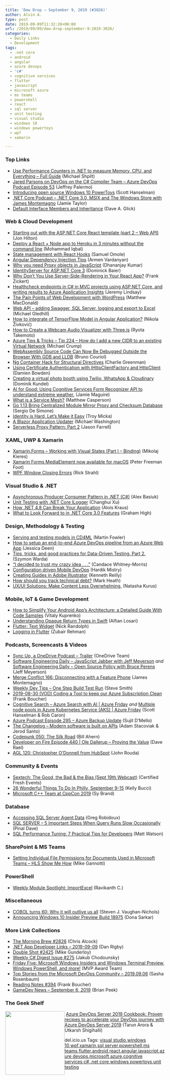 ```yaml
---
title: 'Dew Drop – September 9, 2019 (#3026)'
author: Alvin A.
type: post
date: 2019-09-09T11:32:20+00:00
url: /2019/09/09/dew-drop-september-9-2019-3026/
categories:
  - Daily Links
  - Development
tags:
  - .net core
  - android
  - angular
  - azure devops
  - 'c#'
  - cognitive services
  - flutter
  - javascript
  - microsoft azure
  - ms teams
  - powershell
  - react
  - sql server
  - unit testing
  - visual studio
  - windows 10
  - windows powertoys
  - wpf
  - xamarin

---
```

### <a name="top"></a>Top Links

  * <a href="https://michaelscodingspot.com/performance-counters/" target="_blank" rel="noopener noreferrer">Use Performance Counters in .NET to measure Memory, CPU, and Everything – Full Guide</a> (Michael Shpilt)
  * <a href="http://azuredevopspodcast.clear-measure.com/jared-parsons-on-devops-on-the-c-compiler-team-episode-53" target="_blank" rel="noopener noreferrer">Jared Parsons on DevOps on the C# Compiler Team &#8211; Azure DevOps Podcast Episode 53</a> (Jeffrey Palermo)
  * <a href="http://feeds.hanselman.com/~/606524214/0/scotthanselman~Introducing-open-source-Windows-PowerToys.aspx" target="_blank" rel="noopener noreferrer">Introducing open source Windows 10 PowerToys</a> (Scott Hanselman)
  * <a href="https://dotnetcore.show/episode-33-net-core-3-0-msix-and-the-windows-store-with-james-montemagno" target="_blank" rel="noopener noreferrer">.NET Core Podcast &#8211; .NET Core 3.0, MSIX and The Windows Store with James Montemagno</a> (Jamie Taylor)
  * <a href="https://daveaglick.com/posts/default-interface-members-and-inheritance" target="_blank" rel="noopener noreferrer">Default Interface Members and Inheritance</a> (Dave A. Glick)



### <a name="web"></a>Web & Cloud Development

  * <a href="https://jonhilton.net/understanding-the-asp-net-react-template-web-api/" target="_blank" rel="noopener noreferrer">Starting out with the ASP.NET Core React template (part 2 &#8211; Web API)</a> (Jon Hilton)
  * <a href="https://www.freecodecamp.org/news/deploy-a-react-node-app-to/" target="_blank" rel="noopener noreferrer">Deploy a React + Node app to Heroku in 3 minutes without the command line</a> (Mohammad Iqbal)
  * <a href="https://www.freecodecamp.org/news/state-management-with-react-hooks/" target="_blank" rel="noopener noreferrer">State management with React Hooks</a> (Samuel Omole)
  * <a href="https://codeburst.io/angular-dependency-injection-tips-ddb24b8244be?source=rss----61061eb0c96b---4" target="_blank" rel="noopener noreferrer">Angular Dependency Injection Tips</a> (Armen Vardanyan)
  * <a href="https://debugmode.net/2019/09/07/why-you-need-proxy-objects-in-javascript/" target="_blank" rel="noopener noreferrer">Why you need Proxy objects in JavaScript</a> (Dhananjay Kumar)
  * <a href="https://leastprivilege.com/2019/09/08/identityserver-for-asp-net-core-3/" target="_blank" rel="noopener noreferrer">IdentityServer for ASP.NET Core 3</a> (Dominick Baier)
  * <a href="https://codeburst.io/why-dont-you-use-server-side-rendering-in-your-react-app-acd51359c4b4?source=rss----61061eb0c96b---4" target="_blank" rel="noopener noreferrer">Why Don’t You Use Server-Side-Rendering in Your React App?</a> (Frank Zickert)
  * <a href="https://jeremylindsayni.wordpress.com/2019/09/09/healthcheck-endpoints-in-c-in-mvc-projects-using-asp-net-core-and-writing-results-to-azure-application-insights/" target="_blank" rel="noopener noreferrer">Healthcheck endpoints in C# in MVC projects using ASP.NET Core, and writing results to Azure Application Insights</a> (Jeremy Lindsay)
  * <a href="https://medium.com/young-coder/the-pain-points-of-web-development-with-wordpress-9bbaf5393202?source=rss----d3d5cbdde463---4" target="_blank" rel="noopener noreferrer">The Pain Points of Web Development with WordPress</a> (Matthew MacDonald)
  * <a href="https://www.codeproject.com/Articles/5205692/Web-API-adding-Swagger-SQL-Server-logging-and-expo" target="_blank" rel="noopener noreferrer">Web API &#8211; adding Swagger, SQL Server, logging and export to Excel</a> (Michael Gledhill)
  * <a href="https://rubikscode.net/2019/09/09/integration-of-tensorflow-model-into-angular-application/" target="_blank" rel="noopener noreferrer">How to integrate of TensorFlow Model in Angular Application?</a> (Nikola Živković)
  * <a href="http://feedproxy.google.com/~r/tympanus/~3/cu7zYcd8DJA/" target="_blank" rel="noopener noreferrer">How to Create a Webcam Audio Visualizer with Three.js</a> (Ryota Takemoto)
  * <a href="https://microsoft.github.io/AzureTipsAndTricks/blog/tip224.html" target="_blank" rel="noopener noreferrer">Azure Tips & Tricks &#8211; Tip 224 &#8211; How do I add a new CIDR to an existing Virtual Network</a> (Michael Crump)
  * <a href="https://www.infoq.com/news/2019/09/webassembly-source-level-debug?utm_campaign=infoq_content&utm_source=infoq&utm_medium=feed&utm_term=global" target="_blank" rel="noopener noreferrer">WebAssembly Source Code Can Now Be Debugged Outside the Browser With GDB and LLDB</a> (Bruno Couriol)
  * <a href="https://medium.com/razroo/ng-container-hack-for-structural-directives-b01d5333aa0b?source=rss----95c792b4f210---4" target="_blank" rel="noopener noreferrer">Ng Container Hack for Structural Directives</a> (Charlie Greenman)
  * <a href="https://damienbod.com/2019/09/07/using-certificate-authentication-with-ihttpclientfactory-and-httpclient/" target="_blank" rel="noopener noreferrer">Using Certificate Authentication with IHttpClientFactory and HttpClient</a> (Damien Bowden)
  * <a href="https://dev.to/twilio/creating-a-virtual-photo-booth-using-twilio-whatsapp-cloudinary-3o0m" target="_blank" rel="noopener noreferrer">Creating a virtual photo booth using Twilio, WhatsApp & Cloudinary</a> (Dominik Kundel)
  * <a href="http://www.jamiemaguire.net/index.php/2019/09/08/ai-for-good-using-cognitive-services-form-recognizer-api-to-understand-extreme-weather/" target="_blank" rel="noopener noreferrer">AI for Good: Using Cognitive Services Form Recognizer API to understand extreme weather.</a> (Jamie Maguire)
  * <a href="https://octopus.com/blog/what-is-a-service-mesh" target="_blank" rel="noopener noreferrer">What is a Service Mesh?</a> (Matthew Casperson)
  * <a href="https://www.infoq.com/news/2019/09/go-1-13-module-mirror-checksumdb?utm_campaign=infoq_content&utm_source=infoq&utm_medium=feed&utm_term=global" target="_blank" rel="noopener noreferrer">Go 1.13 Bring Centralized Module Mirror Proxy and Checksum Database</a> (Sergio De Simone)
  * <a href="https://www.nebbiatech.com/2019/09/06/identity-is-hard-lets-make-it-easy/" target="_blank" rel="noopener noreferrer">Identity is Hard, Let’s Make it Easy</a> (Troy Micka)
  * <a href="http://blazorhelpwebsite.com/Blog/tabid/61/EntryId/4352/A-Blazor-Application-Updater.aspx" target="_blank" rel="noopener noreferrer">A Blazor Application Updater</a> (Michael Washington)
  * <a href="https://jfarrell.net/2019/09/06/serverless-proxy-pattern-part-2/" target="_blank" rel="noopener noreferrer">Serverless Proxy Pattern: Part 2</a> (Jason Farrell)



### <a name="silverlight"></a>XAML, UWP & Xamarin

  * <a href="https://progrunning.net/xamarin-forms-working-with-visual-states-binding/" target="_blank" rel="noopener noreferrer">Xamarin.Forms &#8211; Working with Visual States (Part I &#8211; Binding)</a> (Mikolaj Kieres)
  * <a href="http://feedproxy.google.com/~r/PeterFoot/~3/p1cqB5D3Io8/" target="_blank" rel="noopener noreferrer">Xamarin Forms MediaElement now available for macOS</a> (Peter Freeman Foot)
  * <a href="http://feedproxy.google.com/~r/RickStrahl/~3/kE9p5Rl0GuE/WPF-Window-Closing-Errors" target="_blank" rel="noopener noreferrer">WPF Window Closing Errors</a> (Rick Strahl)



### <a name="dotnet"></a>Visual Studio & .NET

  * <a href="http://feedproxy.google.com/~r/netCurryRecentArticles/~3/pIFvcBEvfQ4/ShowArticle.aspx" target="_blank" rel="noopener noreferrer">Asynchronous Producer Consumer Pattern in .NET (C#)</a> (Alex Basiuk)
  * <a href="https://codeburst.io/unit-testing-with-net-core-ilogger-t-e8c16c503a80?source=rss----61061eb0c96b---4" target="_blank" rel="noopener noreferrer">Unit Testing with .NET Core ILogger</a> (Changhui Xu)
  * <a href="https://aloiskraus.wordpress.com/2019/09/08/how-net-4-8-can-break-your-application/" target="_blank" rel="noopener noreferrer">How .NET 4.8 Can Break Your Application</a> (Alois Kraus)
  * <a href="https://www.syncfusion.com/blogs/post/what-to-look-forward-to-in-net-core-3-0-features.aspx" target="_blank" rel="noopener noreferrer">What to Look Forward to in .NET Core 3.0 Features</a> (Graham High)



### <a name="design"></a>Design, Methodology & Testing

  * <a href="https://martinfowler.com/articles/cd4ml.html#ModelServing" target="_blank" rel="noopener noreferrer">Serving and testing models in CD4ML</a> (Martin Fowler)
  * <a href="https://jessicadeen.com/how-to-setup-an-end-to-end-azure-devops-pipeline-from-the-azure-portal/" target="_blank" rel="noopener noreferrer">How to setup an end-to-end Azure DevOps pipeline from an Azure Web App</a> (Jessica Deen)
  * <a href="https://indexoutofrange.com//data-driven-tests-tips-and-tricks-part2/" target="_blank" rel="noopener noreferrer">Tips, tricks, and good practices for Data-Driven Testing. Part 2.</a> (Szymon Warda)
  * <a href="https://news.microsoft.com/life/lander/we-are-home/#rashelle#new_tab" target="_blank" rel="noopener noreferrer">“I decided to trust my crazy idea . . .”</a> (Candace Whitney-Morris)
  * <a href="http://feedproxy.google.com/~r/netCurryRecentArticles/~3/ipRZpfs_G2s/ShowArticle.aspx" target="_blank" rel="noopener noreferrer">Configuration driven Mobile DevOps</a> (Hardik Mistry)
  * <a href="https://medium.com/@kennethreilly/creating-guides-in-adobe-illustrator-18872cf25a2f?source=rss-42cf31b6ca29------2" target="_blank" rel="noopener noreferrer">Creating Guides in Adobe Illustrator</a> (Kenneth Reilly)
  * <a href="https://markheath.net/post/technical-debt-register" target="_blank" rel="noopener noreferrer">How should you track technical debt?</a> (Mark Heath)
  * <a href="https://rimdev.io/ux-ui-solutions-make-content-less-overwhelming/" target="_blank" rel="noopener noreferrer">UX/UI Solutions: Make Content Less Overwhelming.</a> (Natasha Kurus)



### <a name="mobile"></a>Mobile, IoT & Game Development

  * <a href="https://www.freecodecamp.org/news/how-to-simplify-android-app-architecture/" target="_blank" rel="noopener noreferrer">How to Simplify Your Android App&#8217;s Architecture: a Detailed Guide With Code Samples</a> (Vitaly Kuprenko)
  * <a href="https://medium.com/@alfianlosari/understanding-opaque-return-types-in-swift-9c36fb5dfa86?source=rss-192bb381a5de------2" target="_blank" rel="noopener noreferrer">Understanding Opaque Return Types in Swift</a> (Alfian Losari)
  * <a href="http://feedproxy.google.com/~r/NicksNetTravels/~3/5nno0SDWXbo/" target="_blank" rel="noopener noreferrer">Flutter: Text Widget</a> (Nick Randolph)
  * <a href="https://medium.com/flutter-community/logging-in-flutter-a583b3668228?source=rss----86fb29d7cc6a---4" target="_blank" rel="noopener noreferrer">Logging in Flutter</a> (Zubair Rehman)



### <a name="podcasts"></a>Podcasts, Screencasts & Videos

  * <a href="http://syncup.mpsn.libsynpro.com/sync-up-a-onedrive-podcast-trailer" target="_blank" rel="noopener noreferrer">Sync Up, a OneDrive Podcast &#8211; Trailer</a> (OneDrive Team)
  * <a href="https://softwareengineeringdaily.com/2019/09/08/javascript-jabber-with-jeff-meyerson/" target="_blank" rel="noopener noreferrer">Software Engineering Daily &#8211; JavaScript Jabber with Jeff Meyerson</a> _and_ <a href="https://softwareengineeringdaily.com/2019/09/09/open-source-policy-with-bruce-perens/" target="_blank" rel="noopener noreferrer">Software Engineering Daily &#8211; Open Source Policy with Bruce Perens</a> (Jeff Meyerson)
  * <a href="http://www.mergeconflict.fm/166" target="_blank" rel="noopener noreferrer">Merge Conflict 166: Disconnecting with a Feature Phone</a> (James Montemagno)
  * <a href="https://weeklydevtips.com/episodes/one-step-build-test-run-CkSk8z0N" target="_blank" rel="noopener noreferrer">Weekly Dev Tips &#8211; One Step Build Test Run</a> (Steve Smith)
  * <a href="http://www.youtube.com/watch?v=KsEq16hAEV0" target="_blank" rel="noopener noreferrer">2019-08-30 (VOD) Coding a Tool to keep our Azure Subscription Clean</a> (Frank Boucher)
  * <a href="https://channel9.msdn.com/Shows/Azure-Friday/Cognitive-Search-Azure-Search-with-AI?WT.mc_id=DX_MVP4025064" target="_blank" rel="noopener noreferrer">Cognitive Search &#8211; Azure Search with AI | Azure Friday</a> _and_ <a href="https://channel9.msdn.com/Shows/Azure-Friday/Multiple-node-pools-in-Azure-Kubernetes-Service-AKS?WT.mc_id=DX_MVP4025064" target="_blank" rel="noopener noreferrer">Multiple node pools in Azure Kubernetes Service (AKS) | Azure Friday</a> (Scott Hanselman & Rob Caron)
  * <a href="http://azpodcast.azurewebsites.net/post/Episode-295-Azure-Backup-Update" target="_blank" rel="noopener noreferrer">Azure Podcast Episode 295 &#8211; Azure Backup Update</a> (Sujit D&#8217;Mello)
  * <a href="https://changelog.com/podcast/360" target="_blank" rel="noopener noreferrer">The Changelog &#8211; Modern software is built on APIs</a> (Adam Stacoviak & Jerod Santo)
  * <a href="https://codepunk.io/codepunk-050-the-silk-road/" target="_blank" rel="noopener noreferrer">Codepunk 050: The Silk Road</a> (Bill Ahern)
  * <a href="https://developeronfire.com/podcast/episode-440-ole-dallerup-proving-the-value" target="_blank" rel="noopener noreferrer">Developer on Fire Episode 440 | Ole Dallerup &#8211; Proving the Value</a> (Dave Rael)
  * <a href="https://www.ageekleader.com/agl-120-christopher-odonnell-from-hubspot/" target="_blank" rel="noopener noreferrer">AGL 120: Christopher O’Donnell from HubSpot</a> (John Rouda)



### <a name="events"></a>Community & Events

  * <a href="https://cfe.dev/events/sextech/" target="_blank" rel="noopener noreferrer">Sextech: The Good, the Bad & the Bias (Sept 19th Webcast)</a> (Certified Fresh Events)
  * <a href="https://www.uwishunu.com/2019/09/things-to-do-in-philadelphia-this-week-september-9-15-2019/" target="_blank" rel="noopener noreferrer">26 Wonderful Things To Do In Philly, September 9-15</a> (Kelly Bucci)
  * <a href="https://devblogs.microsoft.com/cppblog/microsoft-c-team-at-cppcon-2019/" target="_blank" rel="noopener noreferrer">Microsoft C++ Team at CppCon 2019</a> (Sy Brand)



### <a name="sql"></a>Database

  * <a href="http://feedproxy.google.com/~r/MSSQLTips-LatestSqlServerTips/~3/3lKXuCzbTHc/" target="_blank" rel="noopener noreferrer">Accessing SQL Server Agent Data</a> (Greg Robidoux)
  * <a href="https://blog.sqlauthority.com/2019/09/07/sql-server-5-important-steps-when-query-runs-slow-occasionally/" target="_blank" rel="noopener noreferrer">SQL SERVER – 5 Important Steps When Query Runs Slow Occasionally</a> (Pinal Dave)
  * <a href="https://stackify.com/performance-tuning-in-sql-server-find-slow-queries/" target="_blank" rel="noopener noreferrer">SQL Performance Tuning: 7 Practical Tips for Developers</a> (Matt Watson)



### <a name="sp"></a>SharePoint & MS Teams

  * <a href="https://techcommunity.microsoft.com/t5/Healthcare-and-Life-Sciences/Setting-Individual-File-Permissions-for-Documents-Used-in/ba-p/840939" target="_blank" rel="noopener noreferrer">Setting Individual File Permissions for Documents Used in Microsoft Teams &#8211; HLS Show Me How</a> (Mike Gannotti)



### <a name="ps"></a>PowerShell

  * <a href="https://www.powershellmagazine.com/2019/09/09/weekly-module-spotlight-importexcel/" target="_blank" rel="noopener noreferrer">Weekly Module Spotlight: ImportExcel</a> (Ravikanth C.)



### <a name="misc"></a>Miscellaneous

  * <a href="https://www.zdnet.com/article/cobol-turns-60-why-it-will-outlive-us-all/" target="_blank" rel="noopener noreferrer">COBOL turns 60: Why it will outlive us all</a> (Steven J. Vaughan-Nichols)
  * <a href="https://blogs.windows.com/windowsexperience/2019/09/06/announcing-windows-10-insider-preview-build-18975/?WT.mc_id=DX_MVP4025064" target="_blank" rel="noopener noreferrer">Announcing Windows 10 Insider Preview Build 18975</a> (Dona Sarkar)



### <a name="links"></a>More Link Collections

  * <a href="http://feedproxy.google.com/~r/ReflectivePerspective/~3/GqVLJsmoCVs/" target="_blank" rel="noopener noreferrer">The Morning Brew #2826</a> (Chris Alcock)
  * <a href="https://links.danrigby.com/2019/09/app-developer-links-2019-09-09/" target="_blank" rel="noopener noreferrer">.NET App Developer Links &#8211; 2019-09-09</a> (Dan Rigby)
  * <a href="https://afreshcup.com/home/2019/09/09/double-shot-2425.html" target="_blank" rel="noopener noreferrer">Double Shot #2425</a> (Mike Gunderloy)
  * <a href="http://feedproxy.google.com/~r/digest-csharp/~3/qsG523liCYc/275" target="_blank" rel="noopener noreferrer">Weekly C# Digest Issue #275</a> (Jakub Chodounsky)
  * <a href="https://techcommunity.microsoft.com/t5/Microsoft-MVP-Award-Program-Blog/Friday-Five-Microsoft-Windows-Insiders-and-Windows-Terminal/ba-p/841809" target="_blank" rel="noopener noreferrer">Friday Five: Microsoft Windows Insiders and Windows Terminal Preview, Windows PowerShell, and more!</a> (MVP Award Team)
  * <a href="https://devblogs.microsoft.com/devops/top-stories-from-the-microsoft-devops-community-2019-09-06/" target="_blank" rel="noopener noreferrer">Top Stories from the Microsoft DevOps Community – 2019.09.06</a> (Sasha Rosenbaum)
  * <a href="http://www.frankysnotes.com/2019/09/reading-notes-394.html" target="_blank" rel="noopener noreferrer">Reading Notes #394</a> (Frank Boucher)
  * <a href="https://brianpeek.com/gamedev-news-september-6-2019/" target="_blank" rel="noopener noreferrer">GameDev News &#8211; September 6, 2019</a> (Brian Peek)



### <a name="shelf"></a>The Geek Shelf

<img loading="lazy" decoding="async" width="187" height="200" align="left" style="margin: 0px 0px 10px; border: 0px currentcolor; border-image: none; float: left; display: inline; background-image: none;" src="https://m.media-amazon.com/images/I/71yzj0HZfjL._AC_UL320_.jpg" border="0" /> &nbsp;<a href="https://www.amazon.com/Azure-DevOps-Server-2019-Cookbook/dp/1788839250/?tag=amavin-20" target="_blank" rel="noopener noreferrer">Azure DevOps Server 2019 Cookbook: Proven recipes to accelerate your DevOps journey with Azure DevOps Server 2019</a> (Tarun Arora & Utkarsh Shigihalli)









<div class="wlWriterEditableSmartContent" id="scid:77ECF5F8-D252-44F5-B4EB-D463C5396A79:ed574806-9d94-4677-8ee6-eaf241eeca25" style="margin: 0px; padding: 0px; float: none; display: inline;">
  del.icio.us Tags: <a href="http://del.icio.us/popular/visual+studio" rel="tag">visual studio</a>,<a href="http://del.icio.us/popular/windows+10" rel="tag">windows 10</a>,<a href="http://del.icio.us/popular/wpf" rel="tag">wpf</a>,<a href="http://del.icio.us/popular/xamarin" rel="tag">xamarin</a>,<a href="http://del.icio.us/popular/sql+server" rel="tag">sql server</a>,<a href="http://del.icio.us/popular/powershell" rel="tag">powershell</a>,<a href="http://del.icio.us/popular/ms+teams" rel="tag">ms teams</a>,<a href="http://del.icio.us/popular/flutter" rel="tag">flutter</a>,<a href="http://del.icio.us/popular/android" rel="tag">android</a>,<a href="http://del.icio.us/popular/react" rel="tag">react</a>,<a href="http://del.icio.us/popular/angular" rel="tag">angular</a>,<a href="http://del.icio.us/popular/javascript" rel="tag">javascript</a>,<a href="http://del.icio.us/popular/azure+devops" rel="tag">azure devops</a>,<a href="http://del.icio.us/popular/microsoft+azure" rel="tag">microsoft azure</a>,<a href="http://del.icio.us/popular/cognitive+services" rel="tag">cognitive services</a>,<a href="http://del.icio.us/popular/c%23" rel="tag">c#</a>,<a href="http://del.icio.us/popular/.net+core" rel="tag">.net core</a>,<a href="http://del.icio.us/popular/windows+powertoys" rel="tag">windows powertoys</a>,<a href="http://del.icio.us/popular/unit+testing" rel="tag">unit testing</a>
</div>